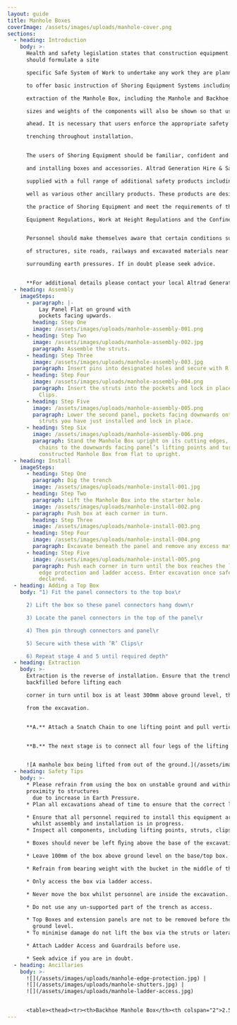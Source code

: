 ```yaml
---
layout: guide
title: Manhole Boxes
coverImage: /assets/images/uploads/manhole-cover.png
sections:
  - heading: Introduction
    body: >-
      Health and safety legislation states that construction equipment users
      should formulate a site

      specific Safe System of Work to undertake any work they are planning. This guide was designed

      to offer basic instruction of Shoring Equipment Systems including the assembly, installation and

      extraction of the Manhole Box, including the Manhole and Backhoe Manhole Boxes. The correct

      sizes and weights of the components will also be shown so that use of equipment can be planned

      ahead. It is necessary that users enforce the appropriate safety practices of excavations and

      trenching throughout installation.


      The users of Shoring Equipment should be familiar, confident and competent when handling

      and installing boxes and accessories. Altrad Generation Hire & Sale excavation systems can be

      supplied with a full range of additional safety products including ladder access and guardrails as

      well as various other ancillary products. These products are designed to act in accordance with

      the practice of Shoring Equipment and meet the requirements of the Lifting Operations & Lifting

      Equipment Regulations, Work at Height Regulations and the Confined Spaces Regulations.


      Personnel should make themselves aware that certain conditions such as the close proximity

      of structures, site roads, railways and excavated materials near the trench can all increase

      surrounding earth pressures. If in doubt please seek advice.


      **For additional details please contact your local Altrad Generation Hire and Sale Branch.**
  - heading: Assembly
    imageSteps:
      - paragraph: |-
          Lay Panel Flat on ground with
          pockets facing upwards.
        heading: Step One
        image: /assets/images/uploads/manhole-assembly-001.png
      - heading: Step Two
        image: /assets/images/uploads/manhole-assembly-002.jpg
        paragraph: Assemble the struts.
      - heading: Step Three
        image: /assets/images/uploads/manhole-assembly-003.jpg
        paragraph: Insert pins into designated holes and secure with R Clips.
      - heading: Step Four
        image: /assets/images/uploads/manhole-assembly-004.png
        paragraph: Insert the struts into the pockets and lock in place with Pins and
          Clips.
      - heading: Step Five
        image: /assets/images/uploads/manhole-assembly-005.png
        paragraph: Lower the second panel, pockets facing downwards onto the upraised
          struts you have just installed and lock in place.
      - heading: Step Six
        image: /assets/images/uploads/manhole-assembly-006.png
        paragraph: Stand the Manhole Box upright on its cutting edges, by attaching
          chains to the downwards facing panel’s lifting points and turn the
          constructed Manhole Box from flat to upright.
  - heading: Install
    imageSteps:
      - heading: Step One
        paragraph: Dig the trench
        image: /assets/images/uploads/manhole-install-001.jpg
      - heading: Step Two
        paragraph: Lift the Manhole Box into the starter hole.
        image: /assets/images/uploads/manhole-install-002.png
      - paragraph: Push box at each corner in turn.
        heading: Step Three
        image: /assets/images/uploads/manhole-install-003.png
      - heading: Step Four
        image: /assets/images/uploads/manhole-install-004.png
        paragraph: Excavate beneath the panel and remove any excess material.
      - heading: Step Five
        image: /assets/images/uploads/manhole-install-005.png
        paragraph: Push each corner in turn until the box reaches the limit. Install
          edge protection and ladder access. Enter excavation once safety is
          declared.
  - heading: Adding a Top Box
    body: "1) Fit the panel connectors to the top box\r

      2) Lift the box so these panel connectors hang down\r

      3) Locate the panel connectors in the top of the panel\r

      4) Then pin through connectors and panel\r

      5) Secure with these with ‘R’ Clips\r

      6) Repeat stage 4 and 5 until required depth"
  - heading: Extraction
    body: >-
      Extraction is the reverse of installation. Ensure that the trench is
      backfilled before lifting each

      corner in turn until box is at least 300mm above ground level, then attach 4 Leg Chain and lift box

      from the excavation.


      **A.** Attach a Snatch Chain to one lifting point and pull vertically. Repeat this for each corner.


      **B.** The next stage is to connect all four legs of the lifting chain and lift vertically.


      ![A manhole box being lifted from out of the ground.](/assets/images/uploads/manhole-extraction.png)
  - heading: Safety Tips
    body: >-
      * Please refrain from using the box on unstable ground and within close
      proximity to structures
        due to increase in Earth Pressure.
      * Plan all excavations ahead of time to ensure that the correct lifting operations can be used.

      * Ensure that all personnel required to install this equipment are suitably trained and supervised
        whilst assembly and installation is in progress.
      * Inspect all components, including lifting points, struts, clips and pins.

      * Boxes should never be left ﬂying above the base of the excavation.

      * Leave 100mm of the box above ground level on the base/top box.

      * Refrain from bearing weight with the bucket in the middle of the panel during installation.

      * Only access the box via ladder access.

      * Never move the box whilst personnel are inside the excavation.

      * Do not use any un-supported part of the trench as access.

      * Top Boxes and extension panels are not to be removed before the top of the base box is above
        ground level.
      * To minimise damage do not lift the box via the struts or laterally load them.

      * Attach Ladder Access and Guardrails before use.

      * Seek advice if you are in doubt.
  - heading: Ancillaries
    body: >-
      ![](/assets/images/uploads/manhole-edge-protection.jpg) |
      ![](/assets/images/uploads/manhole-shutters.jpg) |
      ![](/assets/images/uploads/manhole-ladder-access.jpg)


      <table><thead><tr><th>Backhoe Manhole Box</th><th colspan="2">2.5m</th><th colspan="2">3.0m</th></tr></thead><tbody><tr><td></td><td>Base</td><td>Top</td><td>Base</td><td>Top</td></tr><tr><td>Panel Length (mm)</td><td>2500</td><td>2500</td><td>3000</td><td>3000</td></tr><tr><td>Panel Height (mm)</td><td>2000</td><td>1000</td><td>2000</td><td>1000</td></tr><tr><td>Panel Thickness (mm)</td><td>60</td><td>60</td><td>60</td><td>60</td></tr><tr><td>Weight (kg)</td><td>875</td><td>460</td><td>975</td><td>508</td></tr><tr><td>Distance Between Struts (mm)</td><td>2200</td><td>2200</td><td>2700</td><td>2200</td></tr><tr><td>Clearance Below Strut (mm)</td><td>1200</td><td>-</td><td>1200</td><td>-</td></tr><tr><td>To Suit Ring Size (mm)</td><td colspan="2">1050/1200/1350</td><td colspan="2">1350/1500/1800</td></tr><tr><td>Standard Working Load</td><td>20kn/m2</td><td>20kn/m2</td><td>20kn/m2</td><td>20kn/m2</td></tr></tbody></table>
---
```

